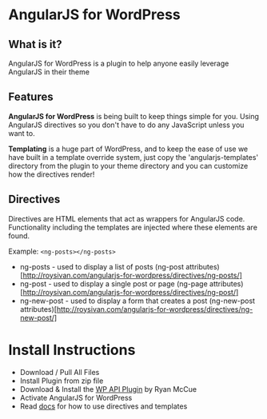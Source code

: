 AngularJS for WordPress
=========================
  
What is it?
------------
AngularJS for WordPress is a plugin to help anyone easily leverage AngularJS in their theme
  
  
Features
---------
__AngularJS for WordPress__ is being built to keep things simple for you. Using AngularJS directives so you don't have to do any JavaScript unless you want to.  
  
__Templating__ is a huge part of WordPress, and to keep the ease of use we have built in a template override system, just copy the 'angularjs-templates' directory from the plugin to your theme directory and you can customize how the directives render!
  
  
Directives
-----------
Directives are HTML elements that act as wrappers for AngularJS code. Functionality including the templates are injected where these elements are found.
  
Example: `<ng-posts></ng-posts>`
  
* ng-posts - used to display a list of posts (ng-post attributes)[http://roysivan.com/angularjs-for-wordpress/directives/ng-posts/]
* ng-post - used to display a single post or page (ng-page attributes)[http://roysivan.com/angularjs-for-wordpress/directives/ng-post/]
* ng-new-post - used to display a form that creates a post (ng-new-post attributes)[http://roysivan.com/angularjs-for-wordpress/directives/ng-new-post/]
  

Install Instructions
=====================
+ Download / Pull All Files
+ Install Plugin from zip file 
+ Download & Install the [WP API Plugin](http://wordpress.org/plugins/json-rest-api/) by Ryan McCue
+ Activate AngularJS for WordPress
+ Read [docs](http://www.roysivan.com/angularjs-for-wordpress) for how to use directives and templates
  